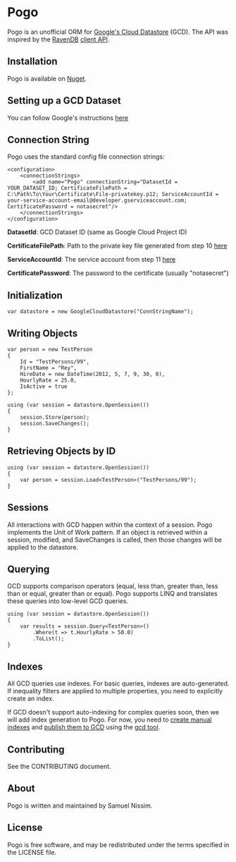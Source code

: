 Pogo
====
Pogo is an unofficial ORM for [Google's Cloud Datastore](https://developers.google.com/datastore/) (GCD).  The API was inspired by the [RavenDB](http://www.ravendb.net) [client API](http://ravendb.net/docs/2.0/client-api).

Installation
------------
Pogo is available on [Nuget](https://nuget.org/packages/pogo/).

Setting up a GCD Dataset
------------------------
You can follow Google's instructions [here](https://developers.google.com/datastore/docs/activate#google_cloud_datastore_from_other_platforms)

Connection String
-----------------
Pogo uses the standard config file connection strings:

    <configuration>
        <connectionStrings>
            <add name="Pogo" connectionString="DatasetId = YOUR_DATASET_ID; CertificateFilePath = C:\Path\To\Your\Certificate\File-privatekey.p12; ServiceAccountId = your-service-account-email@developer.gserviceaccount.com; CertificatePassword = notasecret"/>
        </connectionStrings>
    </configuration>

__DatasetId__: GCD Dataset ID (same as Google Cloud Project ID)

__CertificateFilePath__: Path to the private key file generated from step 10 [here](https://developers.google.com/datastore/docs/activate#google_cloud_datastore_from_other_platforms)

__ServiceAccountId__: The service account from step 11 [here](https://developers.google.com/datastore/docs/activate#google_cloud_datastore_from_other_platforms)

__CertificatePassword__: The password to the certificate (usually "notasecret")
    

Initialization
--------------
    var datastore = new GoogleCloudDatastore("ConnStringName");

Writing Objects
---------------
    var person = new TestPerson
    {
        Id = "TestPersons/99",
        FirstName = "Rey",
        HireDate = new DateTime(2012, 5, 7, 9, 30, 0),
        HourlyRate = 25.0,
        IsActive = true
    };

    using (var session = datastore.OpenSession())
    {
        session.Store(person);
        session.SaveChanges();
    }

Retrieving Objects by ID
------------------------
    using (var session = datastore.OpenSession())
    {
        var person = session.Load<TestPerson>("TestPersons/99");
    }

Sessions
--------
All interactions with GCD happen within the context of a session.  Pogo implements the Unit of Work pattern.  If an object is retrieved within a session, modified, and SaveChanges is called, then those changes will be applied to the datastore.

Querying
--------
GCD supports comparison operators (equal, less than, greater than, less than or equal, greater than or equal).  Pogo supports LINQ and translates these queries into low-level GCD queries.

    using (var session = datastore.OpenSession())
    {
        var results = session.Query<TestPerson>()
            .Where(t => t.HourlyRate > 50.0)
            .ToList();
    }

Indexes
-------
All GCD queries use indexes.  For basic queries, indexes are auto-generated.  If inequality filters are applied to multiple properties, you need to explicitly create an index.

If GCD doesn't support auto-indexing for complex queries soon, then we will add index generation to Pogo.  For now, you need to [create manual indexes](https://developers.google.com/datastore/docs/tools/indexconfig#Manual_Index_Configuration) and [publish them to GCD](https://developers.google.com/datastore/docs/tools/indexconfig#Updating_Indexes) using the [gcd tool](https://developers.google.com/datastore/docs/downloads#tools).

Contributing
------------
See the CONTRIBUTING document.

About
-----
Pogo is written and maintained by Samuel Nissim.

License
-------
Pogo is free software, and may be redistributed under the terms specified in the LICENSE file.
